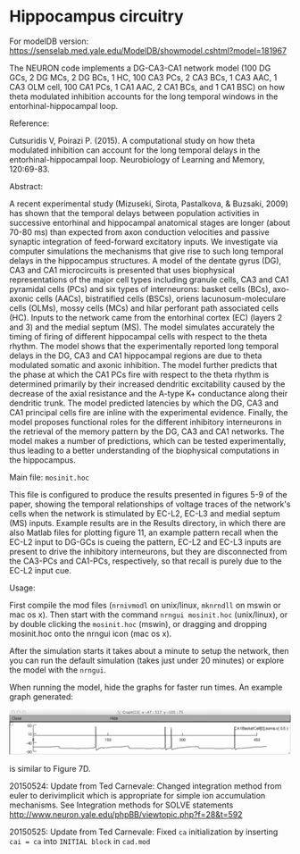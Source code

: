 # Hippocampus circuitry

For modelDB version: https://senselab.med.yale.edu/ModelDB/showmodel.cshtml?model=181967

The NEURON code implements a DG-CA3-CA1 network model (100 DG GCs, 2 DG MCs, 2 DG BCs, 1 HC, 100 CA3 PCs, 2 CA3 BCs, 1 CA3 AAC, 1 CA3 OLM cell, 100 CA1 PCs, 1 CA1 AAC, 2 CA1 BCs, and 1 CA1 BSC) on how theta modulated inhibition accounts for the long temporal windows in the entorhinal-hippocampal loop.

Reference:

Cutsuridis V, Poirazi P. (2015). A computational study on how theta modulated inhibition can account for the long temporal delays in the entorhinal-hippocampal loop. Neurobiology of Learning and Memory, 120:69-83.

Abstract:

A recent experimental study (Mizuseki, Sirota, Pastalkova, & Buzsaki, 2009) has shown that the temporal delays between population activities in successive entorhinal and hippocampal anatomical stages are longer (about 70-80 ms) than expected from axon conduction velocities and passive synaptic integration of feed-forward excitatory inputs. We investigate via computer simulations the mechanisms that give rise to such long temporal delays in the hippocampus structures. A model of the dentate gyrus (DG), CA3 and CA1 microcircuits is presented that uses biophysical representations of the major cell types including granule cells, CA3 and CA1 pyramidal cells (PCs) and six types of interneurons: basket cells (BCs), axo-axonic cells (AACs), bistratified cells (BSCs), oriens lacunosum-moleculare cells (OLMs), mossy cells (MCs) and hilar perforant path associated cells (HC). Inputs to the network came from the entorhinal cortex (EC) (layers 2 and 3) and the medial septum (MS). The model simulates accurately the timing of firing of different hippocampal cells with respect to the theta rhythm. The model shows that the experimentally reported long temporal delays in the DG, CA3 and CA1 hippocampal regions are due to theta modulated somatic and axonic inhibition. The model further predicts that the phase at which the CA1 PCs fire with respect to the theta rhythm is determined primarily by their increased dendritic excitability caused by the decrease of the axial resistance and the A-type K+ conductance along their dendritic trunk.  The model predicted latencies by which the DG, CA3 and CA1 principal cells fire are inline with the experimental evidence. Finally, the model proposes functional roles for the different inhibitory interneurons in the retrieval of the memory pattern by the DG, CA3 and CA1 networks. The model makes a number of predictions, which can be tested experimentally, thus leading to a better understanding of the biophysical computations in the hippocampus.

Main file:
`mosinit.hoc`

This file is configured to produce the results presented in figures 5-9 of the paper, showing the temporal relationships of voltage traces of the network's cells when the network is stimulated by EC-L2, EC-L3 and medial septum (MS) inputs. Example results are in the Results directory, in which there are also Matlab files for plotting figure 11, an example pattern recall when the EC-L2 input to DG-GCs is cueing the pattern, EC-L2 and EC-L3 inputs are present to drive the inhibitory interneurons, but they are disconnected from the CA3-PCs and CA1-PCs, respectively, so that recall is purely due to the EC-L2 input cue.

Usage:

First compile the mod files (`nrnivmodl` on unix/linux, `mknrndll` on mswin or mac os x). Then start with the command `nrngui mosinit.hoc` (unix/linux), or by double clicking the `mosinit.hoc` (mswin), or dragging and dropping mosinit.hoc onto the nrngui icon (mac os x).

After the simulation starts it takes about a minute to setup the network, then you can run the default simulation (takes just under 20 minutes) or explore the model with the `nrngui`.

When running the model, hide the graphs for faster run times. An example graph generated:

<img src="./screenshot.png" alt="screenshot" width="550">

is similar to Figure 7D.

20150524: Update from Ted Carnevale: Changed integration method from euler to derivimplicit which is appropriate for simple ion accumulation mechanisms. See Integration methods for SOLVE statements http://www.neuron.yale.edu/phpBB/viewtopic.php?f=28&t=592

20150525: Update from Ted Carnevale: Fixed `ca` initialization by inserting `cai = ca` into `INITIAL block` in `cad.mod`

